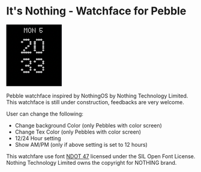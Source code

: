 # It's Nothing - Watchface for Pebble
![Screenshot](./assets/screenshot_1.png)

Pebble watchface inspired by NothingOS by Nothing Technology Limited.
This watchface is still under construction, feedbacks are very welcome.

User can change the following:
- Change background Color (only Pebbles with color screen)
- Change Tex Color (only Pebbles with color screen)
- 12/24 Hour setting
- Show AM/PM (only if above setting is set to 12 hours)

This watchfare use font [NDOT 47](https://fontstruct.com/fontstructions/show/2047444/ndot-45-inspired-by-nothing-1) licensed under the SIL Open Font License.
Nothing Technology Limited owns the copyright for NOTHING brand.
